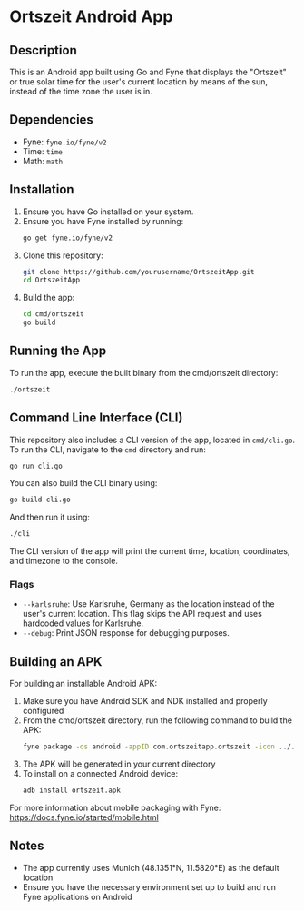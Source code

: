 # Ortszeit Android App

## Description
This is an Android app built using Go and Fyne that displays the "Ortszeit" or true solar time for the user's current location by means of the sun, instead of the time zone the user is in.

## Dependencies
- Fyne: `fyne.io/fyne/v2`
- Time: `time`
- Math: `math`

## Installation
1. Ensure you have Go installed on your system.
2. Ensure you have Fyne installed by running:
   ```sh
   go get fyne.io/fyne/v2
   ```
3. Clone this repository:
   ```sh
   git clone https://github.com/yourusername/OrtszeitApp.git
   cd OrtszeitApp
   ```
4. Build the app:
   ```sh
   cd cmd/ortszeit
   go build
   ```

## Running the App
To run the app, execute the built binary from the cmd/ortszeit directory:
```sh
./ortszeit
```

## Command Line Interface (CLI)
This repository also includes a CLI version of the app, located in `cmd/cli.go`. To run the CLI, navigate to the `cmd` directory and run:
```sh
go run cli.go
```
You can also build the CLI binary using:
```sh
go build cli.go
```
And then run it using:
```sh
./cli
```
The CLI version of the app will print the current time, location, coordinates, and timezone to the console.

### Flags
- `--karlsruhe`: Use Karlsruhe, Germany as the location instead of the user's current location. This flag skips the API request and uses hardcoded values for Karlsruhe.
- `--debug`: Print JSON response for debugging purposes.

## Building an APK
For building an installable Android APK:

1. Make sure you have Android SDK and NDK installed and properly configured
2. From the cmd/ortszeit directory, run the following command to build the APK:
   ```sh
   fyne package -os android -appID com.ortszeitapp.ortszeit -icon ../../assets/icons/sun.png
   ```
3. The APK will be generated in your current directory
4. To install on a connected Android device:
   ```sh
   adb install ortszeit.apk
   ```

For more information about mobile packaging with Fyne: https://docs.fyne.io/started/mobile.html

## Notes
- The app currently uses Munich (48.1351°N, 11.5820°E) as the default location
- Ensure you have the necessary environment set up to build and run Fyne applications on Android
